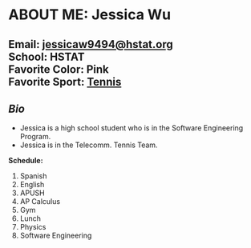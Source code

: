 # ABOUT ME: Jessica Wu
**Email:** jessicaw9494@hstat.org  
**School:** HSTAT  
**Favorite Color:** Pink  
**Favorite Sport:** [Tennis](psal.org)
---
## _Bio_
* Jessica is a high school student who is in the Software Engineering Program.
* Jessica is in the Telecomm. Tennis Team.

**Schedule:** 
1. Spanish 
2. English 
3. APUSH 
4. AP Calculus 
5. Gym 
6. Lunch 
7. Physics 
8. Software Engineering  